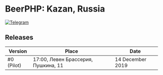 # BeerPHP: Kazan, Russia

[![Telegram](https://img.shields.io/badge/telegram-join%20chat-blue.svg?style=flat)](https://t.me/beerphp_kazan)

## Releases

| Version                        | Place                                                                           | Date     |
| ------------------------------ | ------------------------------------------------------------------------------- | ---------|
| #0 (Pilot)                     | 17:00, Левен Брассерия, Пушкина, 11                                      | 14 December 2019|
